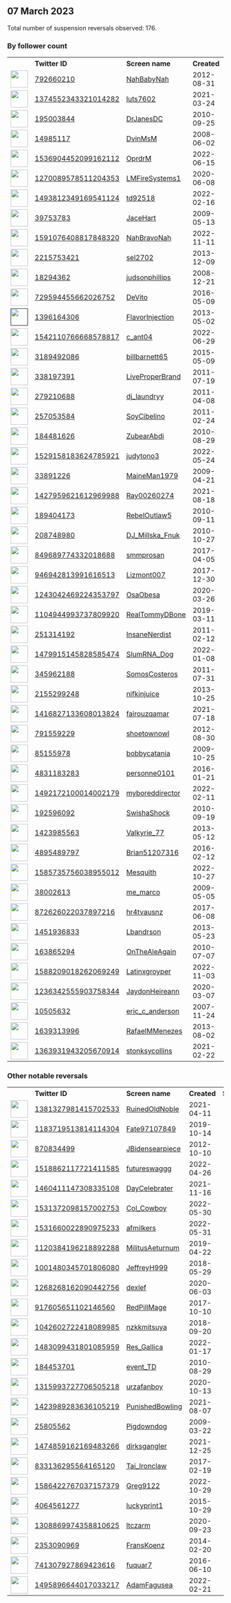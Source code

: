 
## 07 March 2023
Total number of suspension reversals observed: 176.

### By follower count
<table><tr><th></th><th align="left">Twitter ID</th><th align="left">Screen name</th>
<th align="left">Created</th><th align="left">Status</th><th align="left">Suspended</th><th align="left">Followers</th>
<tr><td><a href="https://pbs.twimg.com/profile_images/1632930137552420866/PUxflpYs_normal.jpg"><img src="https://pbs.twimg.com/profile_images/1632930137552420866/PUxflpYs_normal.jpg" width="40px" height="40px" align="center"/></a></td><td><a href="https://twitter.com/intent/user?user_id=792660210">792660210</a></td><td><a href="https://twitter.com/NahBabyNah">NahBabyNah</a></td><td>2012-08-31</td><td align="center"></td><td></td><td>113935</td></tr>
<tr><td><a href="https://pbs.twimg.com/profile_images/1374553693182255109/Te4Wgveg_normal.jpg"><img src="https://pbs.twimg.com/profile_images/1374553693182255109/Te4Wgveg_normal.jpg" width="40px" height="40px" align="center"/></a></td><td><a href="https://twitter.com/intent/user?user_id=1374552343321014282">1374552343321014282</a></td><td><a href="https://twitter.com/luts7602">luts7602</a></td><td>2021-03-24</td><td align="center"></td><td>2023-01-20</td><td>25876</td></tr>
<tr><td><a href="https://pbs.twimg.com/profile_images/1270558919010721792/52x2kvlf_normal.jpg"><img src="https://pbs.twimg.com/profile_images/1270558919010721792/52x2kvlf_normal.jpg" width="40px" height="40px" align="center"/></a></td><td><a href="https://twitter.com/intent/user?user_id=195003844">195003844</a></td><td><a href="https://twitter.com/DrJanesDC">DrJanesDC</a></td><td>2010-09-25</td><td align="center">🔒</td><td></td><td>16037</td></tr>
<tr><td><a href="https://pbs.twimg.com/profile_images/1351822402968162305/h4zh8iA7_normal.jpg"><img src="https://pbs.twimg.com/profile_images/1351822402968162305/h4zh8iA7_normal.jpg" width="40px" height="40px" align="center"/></a></td><td><a href="https://twitter.com/intent/user?user_id=14985117">14985117</a></td><td><a href="https://twitter.com/DvinMsM">DvinMsM</a></td><td>2008-06-02</td><td align="center"></td><td></td><td>15266</td></tr>
<tr><td><a href="https://pbs.twimg.com/profile_images/1548575098302504961/z4_Xgfpr_normal.jpg"><img src="https://pbs.twimg.com/profile_images/1548575098302504961/z4_Xgfpr_normal.jpg" width="40px" height="40px" align="center"/></a></td><td><a href="https://twitter.com/intent/user?user_id=1536904452099162112">1536904452099162112</a></td><td><a href="https://twitter.com/OprdrM">OprdrM</a></td><td>2022-06-15</td><td align="center">🔒</td><td>2022-08-30</td><td>12375</td></tr>
<tr><td><a href="https://pbs.twimg.com/profile_images/1465570383613120516/HGXXTL1S_normal.jpg"><img src="https://pbs.twimg.com/profile_images/1465570383613120516/HGXXTL1S_normal.jpg" width="40px" height="40px" align="center"/></a></td><td><a href="https://twitter.com/intent/user?user_id=1270089578511204353">1270089578511204353</a></td><td><a href="https://twitter.com/LMFireSystems1">LMFireSystems1</a></td><td>2020-06-08</td><td align="center"></td><td>2022-05-14</td><td>12113</td></tr>
<tr><td><a href="https://pbs.twimg.com/profile_images/1595231032978153476/q5_7fGLB_normal.jpg"><img src="https://pbs.twimg.com/profile_images/1595231032978153476/q5_7fGLB_normal.jpg" width="40px" height="40px" align="center"/></a></td><td><a href="https://twitter.com/intent/user?user_id=1493812349169541124">1493812349169541124</a></td><td><a href="https://twitter.com/td92518">td92518</a></td><td>2022-02-16</td><td align="center"></td><td>2022-12-01</td><td>9801</td></tr>
<tr><td><a href="https://pbs.twimg.com/profile_images/1351882003612745729/tL6fhm1z_normal.jpg"><img src="https://pbs.twimg.com/profile_images/1351882003612745729/tL6fhm1z_normal.jpg" width="40px" height="40px" align="center"/></a></td><td><a href="https://twitter.com/intent/user?user_id=39753783">39753783</a></td><td><a href="https://twitter.com/JaceHart">JaceHart</a></td><td>2009-05-13</td><td align="center"></td><td></td><td>9257</td></tr>
<tr><td><a href="https://pbs.twimg.com/profile_images/1613419706710360064/GX3VBTcY_normal.jpg"><img src="https://pbs.twimg.com/profile_images/1613419706710360064/GX3VBTcY_normal.jpg" width="40px" height="40px" align="center"/></a></td><td><a href="https://twitter.com/intent/user?user_id=1591076408817848320">1591076408817848320</a></td><td><a href="https://twitter.com/NahBravoNah">NahBravoNah</a></td><td>2022-11-11</td><td align="center"></td><td>2023-01-25</td><td>8965</td></tr>
<tr><td><a href="https://pbs.twimg.com/profile_images/801221121479688192/P0pAkPL1_normal.jpg"><img src="https://pbs.twimg.com/profile_images/801221121479688192/P0pAkPL1_normal.jpg" width="40px" height="40px" align="center"/></a></td><td><a href="https://twitter.com/intent/user?user_id=2215753421">2215753421</a></td><td><a href="https://twitter.com/sel2702">sel2702</a></td><td>2013-12-09</td><td align="center"></td><td>2022-09-19</td><td>8533</td></tr>
<tr><td><a href="https://pbs.twimg.com/profile_images/1559156427725410304/Wqn8DYf9_normal.jpg"><img src="https://pbs.twimg.com/profile_images/1559156427725410304/Wqn8DYf9_normal.jpg" width="40px" height="40px" align="center"/></a></td><td><a href="https://twitter.com/intent/user?user_id=18294362">18294362</a></td><td><a href="https://twitter.com/judsonphillips">judsonphillips</a></td><td>2008-12-21</td><td align="center">🔒</td><td>2022-11-25</td><td>7149</td></tr>
<tr><td><a href="https://pbs.twimg.com/profile_images/1634709989725204480/KkCGj1gD_normal.jpg"><img src="https://pbs.twimg.com/profile_images/1634709989725204480/KkCGj1gD_normal.jpg" width="40px" height="40px" align="center"/></a></td><td><a href="https://twitter.com/intent/user?user_id=729594455662026752">729594455662026752</a></td><td><a href="https://twitter.com/DeVito">DeVito</a></td><td>2016-05-09</td><td align="center"></td><td></td><td>5754</td></tr>
<tr><td><a href=""><img src="" width="40px" height="40px" align="center"/></a></td><td><a href="https://twitter.com/intent/user?user_id=1396164306">1396164306</a></td><td><a href="https://twitter.com/FlavorInjection">FlavorInjection</a></td><td>2013-05-02</td><td align="center"></td><td></td><td>5127</td></tr>
<tr><td><a href="https://pbs.twimg.com/profile_images/1634806325149327362/i5cI-yy5_normal.jpg"><img src="https://pbs.twimg.com/profile_images/1634806325149327362/i5cI-yy5_normal.jpg" width="40px" height="40px" align="center"/></a></td><td><a href="https://twitter.com/intent/user?user_id=1542110766668578817">1542110766668578817</a></td><td><a href="https://twitter.com/c_ant04">c_ant04</a></td><td>2022-06-29</td><td align="center"></td><td>2023-03-01</td><td>4580</td></tr>
<tr><td><a href="https://pbs.twimg.com/profile_images/1170513107573039104/zX0MTTx8_normal.jpg"><img src="https://pbs.twimg.com/profile_images/1170513107573039104/zX0MTTx8_normal.jpg" width="40px" height="40px" align="center"/></a></td><td><a href="https://twitter.com/intent/user?user_id=3189492086">3189492086</a></td><td><a href="https://twitter.com/billbarnett65">billbarnett65</a></td><td>2015-05-09</td><td align="center"></td><td>2022-08-25</td><td>4323</td></tr>
<tr><td><a href="https://pbs.twimg.com/profile_images/1608073753983942658/x2_-NLko_normal.jpg"><img src="https://pbs.twimg.com/profile_images/1608073753983942658/x2_-NLko_normal.jpg" width="40px" height="40px" align="center"/></a></td><td><a href="https://twitter.com/intent/user?user_id=338197391">338197391</a></td><td><a href="https://twitter.com/LiveProperBrand">LiveProperBrand</a></td><td>2011-07-19</td><td align="center"></td><td>2022-12-30</td><td>3223</td></tr>
<tr><td><a href="https://pbs.twimg.com/profile_images/1632813269378269191/IQEj131G_normal.jpg"><img src="https://pbs.twimg.com/profile_images/1632813269378269191/IQEj131G_normal.jpg" width="40px" height="40px" align="center"/></a></td><td><a href="https://twitter.com/intent/user?user_id=279210688">279210688</a></td><td><a href="https://twitter.com/dj_laundryy">dj_laundryy</a></td><td>2011-04-08</td><td align="center"></td><td>2022-12-08</td><td>3160</td></tr>
<tr><td><a href="https://pbs.twimg.com/profile_images/1259527031131430912/W7h_Jz86_normal.jpg"><img src="https://pbs.twimg.com/profile_images/1259527031131430912/W7h_Jz86_normal.jpg" width="40px" height="40px" align="center"/></a></td><td><a href="https://twitter.com/intent/user?user_id=257053584">257053584</a></td><td><a href="https://twitter.com/SoyCibelino">SoyCibelino</a></td><td>2011-02-24</td><td align="center"></td><td>2022-08-07</td><td>3052</td></tr>
<tr><td><a href="https://pbs.twimg.com/profile_images/1047207707219058689/sKPslNr0_normal.jpg"><img src="https://pbs.twimg.com/profile_images/1047207707219058689/sKPslNr0_normal.jpg" width="40px" height="40px" align="center"/></a></td><td><a href="https://twitter.com/intent/user?user_id=184481626">184481626</a></td><td><a href="https://twitter.com/ZubearAbdi">ZubearAbdi</a></td><td>2010-08-29</td><td align="center"></td><td></td><td>2956</td></tr>
<tr><td><a href="https://pbs.twimg.com/profile_images/1529158294245449729/ZE6XCAcB_normal.jpg"><img src="https://pbs.twimg.com/profile_images/1529158294245449729/ZE6XCAcB_normal.jpg" width="40px" height="40px" align="center"/></a></td><td><a href="https://twitter.com/intent/user?user_id=1529158183624785921">1529158183624785921</a></td><td><a href="https://twitter.com/judytono3">judytono3</a></td><td>2022-05-24</td><td align="center"></td><td>2023-02-06</td><td>2733</td></tr>
<tr><td><a href="https://pbs.twimg.com/profile_images/1632883480068599811/Z628xvvY_normal.jpg"><img src="https://pbs.twimg.com/profile_images/1632883480068599811/Z628xvvY_normal.jpg" width="40px" height="40px" align="center"/></a></td><td><a href="https://twitter.com/intent/user?user_id=33891226">33891226</a></td><td><a href="https://twitter.com/MaineMan1979">MaineMan1979</a></td><td>2009-04-21</td><td align="center">🚫</td><td>2022-05-27</td><td>2387</td></tr>
<tr><td><a href="https://pbs.twimg.com/profile_images/1487069773414420482/4nq1AfXG_normal.jpg"><img src="https://pbs.twimg.com/profile_images/1487069773414420482/4nq1AfXG_normal.jpg" width="40px" height="40px" align="center"/></a></td><td><a href="https://twitter.com/intent/user?user_id=1427959621612969988">1427959621612969988</a></td><td><a href="https://twitter.com/Ray00260274">Ray00260274</a></td><td>2021-08-18</td><td align="center"></td><td>2022-04-16</td><td>2367</td></tr>
<tr><td><a href="https://pbs.twimg.com/profile_images/1194699302393659392/E9fFlGU1_normal.jpg"><img src="https://pbs.twimg.com/profile_images/1194699302393659392/E9fFlGU1_normal.jpg" width="40px" height="40px" align="center"/></a></td><td><a href="https://twitter.com/intent/user?user_id=189404173">189404173</a></td><td><a href="https://twitter.com/RebelOutlaw5">RebelOutlaw5</a></td><td>2010-09-11</td><td align="center"></td><td>2022-07-10</td><td>2361</td></tr>
<tr><td><a href="https://pbs.twimg.com/profile_images/1325622342270263297/ZaeChfTw_normal.jpg"><img src="https://pbs.twimg.com/profile_images/1325622342270263297/ZaeChfTw_normal.jpg" width="40px" height="40px" align="center"/></a></td><td><a href="https://twitter.com/intent/user?user_id=208748980">208748980</a></td><td><a href="https://twitter.com/DJ_Millska_Fnuk">DJ_Millska_Fnuk</a></td><td>2010-10-27</td><td align="center"></td><td>2022-09-19</td><td>1847</td></tr>
<tr><td><a href="https://pbs.twimg.com/profile_images/1162826540544974848/y3kxkcVQ_normal.png"><img src="https://pbs.twimg.com/profile_images/1162826540544974848/y3kxkcVQ_normal.png" width="40px" height="40px" align="center"/></a></td><td><a href="https://twitter.com/intent/user?user_id=849689774332018688">849689774332018688</a></td><td><a href="https://twitter.com/smmprosan">smmprosan</a></td><td>2017-04-05</td><td align="center"></td><td>2023-02-18</td><td>1845</td></tr>
<tr><td><a href="https://pbs.twimg.com/profile_images/1038634575549755394/8IbqKaZ__normal.jpg"><img src="https://pbs.twimg.com/profile_images/1038634575549755394/8IbqKaZ__normal.jpg" width="40px" height="40px" align="center"/></a></td><td><a href="https://twitter.com/intent/user?user_id=946942813991616513">946942813991616513</a></td><td><a href="https://twitter.com/Lizmont007">Lizmont007</a></td><td>2017-12-30</td><td align="center"></td><td>2023-02-27</td><td>1839</td></tr>
<tr><td><a href="https://pbs.twimg.com/profile_images/1345871789184921600/j305HGBP_normal.jpg"><img src="https://pbs.twimg.com/profile_images/1345871789184921600/j305HGBP_normal.jpg" width="40px" height="40px" align="center"/></a></td><td><a href="https://twitter.com/intent/user?user_id=1243042469224353797">1243042469224353797</a></td><td><a href="https://twitter.com/OsaObesa">OsaObesa</a></td><td>2020-03-26</td><td align="center"></td><td></td><td>1807</td></tr>
<tr><td><a href="https://pbs.twimg.com/profile_images/1609992212145754113/Xbq6IZUS_normal.jpg"><img src="https://pbs.twimg.com/profile_images/1609992212145754113/Xbq6IZUS_normal.jpg" width="40px" height="40px" align="center"/></a></td><td><a href="https://twitter.com/intent/user?user_id=1104944993737809920">1104944993737809920</a></td><td><a href="https://twitter.com/RealTommyDBone">RealTommyDBone</a></td><td>2019-03-11</td><td align="center"></td><td>2023-02-22</td><td>1773</td></tr>
<tr><td><a href="https://pbs.twimg.com/profile_images/1512209776339476486/fSuPYsP3_normal.jpg"><img src="https://pbs.twimg.com/profile_images/1512209776339476486/fSuPYsP3_normal.jpg" width="40px" height="40px" align="center"/></a></td><td><a href="https://twitter.com/intent/user?user_id=251314192">251314192</a></td><td><a href="https://twitter.com/InsaneNerdist">InsaneNerdist</a></td><td>2011-02-12</td><td align="center"></td><td>2022-04-29</td><td>1736</td></tr>
<tr><td><a href="https://pbs.twimg.com/profile_images/1633987400627290112/OPtpq9He_normal.jpg"><img src="https://pbs.twimg.com/profile_images/1633987400627290112/OPtpq9He_normal.jpg" width="40px" height="40px" align="center"/></a></td><td><a href="https://twitter.com/intent/user?user_id=1479915145828585474">1479915145828585474</a></td><td><a href="https://twitter.com/SlumRNA_Dog">SlumRNA_Dog</a></td><td>2022-01-08</td><td align="center"></td><td>2022-07-06</td><td>1643</td></tr>
<tr><td><a href="https://pbs.twimg.com/profile_images/1471157505/image_normal.jpg"><img src="https://pbs.twimg.com/profile_images/1471157505/image_normal.jpg" width="40px" height="40px" align="center"/></a></td><td><a href="https://twitter.com/intent/user?user_id=345962188">345962188</a></td><td><a href="https://twitter.com/SomosCosteros">SomosCosteros</a></td><td>2011-07-31</td><td align="center"></td><td>2022-07-06</td><td>1570</td></tr>
<tr><td><a href="https://pbs.twimg.com/profile_images/821588207775191040/ho32eJHi_normal.jpg"><img src="https://pbs.twimg.com/profile_images/821588207775191040/ho32eJHi_normal.jpg" width="40px" height="40px" align="center"/></a></td><td><a href="https://twitter.com/intent/user?user_id=2155299248">2155299248</a></td><td><a href="https://twitter.com/nifkinjuice">nifkinjuice</a></td><td>2013-10-25</td><td align="center"></td><td></td><td>1545</td></tr>
<tr><td><a href="https://pbs.twimg.com/profile_images/1495757341849010178/f1pVMfeQ_normal.jpg"><img src="https://pbs.twimg.com/profile_images/1495757341849010178/f1pVMfeQ_normal.jpg" width="40px" height="40px" align="center"/></a></td><td><a href="https://twitter.com/intent/user?user_id=1416827133608013824">1416827133608013824</a></td><td><a href="https://twitter.com/fairouzqamar">fairouzqamar</a></td><td>2021-07-18</td><td align="center"></td><td>2022-03-06</td><td>1532</td></tr>
<tr><td><a href="https://pbs.twimg.com/profile_images/1350019096432287749/7BGzkWSJ_normal.jpg"><img src="https://pbs.twimg.com/profile_images/1350019096432287749/7BGzkWSJ_normal.jpg" width="40px" height="40px" align="center"/></a></td><td><a href="https://twitter.com/intent/user?user_id=791559229">791559229</a></td><td><a href="https://twitter.com/shoetownowl">shoetownowl</a></td><td>2012-08-30</td><td align="center"></td><td>2022-12-06</td><td>1352</td></tr>
<tr><td><a href="https://pbs.twimg.com/profile_images/1259667704341868544/rIdBsNbF_normal.jpg"><img src="https://pbs.twimg.com/profile_images/1259667704341868544/rIdBsNbF_normal.jpg" width="40px" height="40px" align="center"/></a></td><td><a href="https://twitter.com/intent/user?user_id=85155978">85155978</a></td><td><a href="https://twitter.com/bobbycatania">bobbycatania</a></td><td>2009-10-25</td><td align="center"></td><td></td><td>1347</td></tr>
<tr><td><a href="https://pbs.twimg.com/profile_images/1341370346100969472/SJKIXGa6_normal.jpg"><img src="https://pbs.twimg.com/profile_images/1341370346100969472/SJKIXGa6_normal.jpg" width="40px" height="40px" align="center"/></a></td><td><a href="https://twitter.com/intent/user?user_id=4831183283">4831183283</a></td><td><a href="https://twitter.com/personne0101">personne0101</a></td><td>2016-01-21</td><td align="center"></td><td></td><td>1291</td></tr>
<tr><td><a href="https://pbs.twimg.com/profile_images/1636720084914946048/YlejShO__normal.jpg"><img src="https://pbs.twimg.com/profile_images/1636720084914946048/YlejShO__normal.jpg" width="40px" height="40px" align="center"/></a></td><td><a href="https://twitter.com/intent/user?user_id=1492172100014002179">1492172100014002179</a></td><td><a href="https://twitter.com/myboreddirector">myboreddirector</a></td><td>2022-02-11</td><td align="center"></td><td>2023-01-07</td><td>1226</td></tr>
<tr><td><a href="https://pbs.twimg.com/profile_images/1531597742182748160/LMFwsxV3_normal.jpg"><img src="https://pbs.twimg.com/profile_images/1531597742182748160/LMFwsxV3_normal.jpg" width="40px" height="40px" align="center"/></a></td><td><a href="https://twitter.com/intent/user?user_id=192596092">192596092</a></td><td><a href="https://twitter.com/SwishaShock">SwishaShock</a></td><td>2010-09-19</td><td align="center"></td><td>2022-10-26</td><td>1135</td></tr>
<tr><td><a href="https://pbs.twimg.com/profile_images/678588307031244800/yf874WUT_normal.jpg"><img src="https://pbs.twimg.com/profile_images/678588307031244800/yf874WUT_normal.jpg" width="40px" height="40px" align="center"/></a></td><td><a href="https://twitter.com/intent/user?user_id=1423985563">1423985563</a></td><td><a href="https://twitter.com/Valkyrie_77">Valkyrie_77</a></td><td>2013-05-12</td><td align="center"></td><td></td><td>1119</td></tr>
<tr><td><a href="https://pbs.twimg.com/profile_images/1233155943619321858/2mhYlVQr_normal.jpg"><img src="https://pbs.twimg.com/profile_images/1233155943619321858/2mhYlVQr_normal.jpg" width="40px" height="40px" align="center"/></a></td><td><a href="https://twitter.com/intent/user?user_id=4895489797">4895489797</a></td><td><a href="https://twitter.com/Brian51207316">Brian51207316</a></td><td>2016-02-12</td><td align="center"></td><td>2022-09-18</td><td>1097</td></tr>
<tr><td><a href="https://pbs.twimg.com/profile_images/1635821129607663622/jCIbTN-3_normal.jpg"><img src="https://pbs.twimg.com/profile_images/1635821129607663622/jCIbTN-3_normal.jpg" width="40px" height="40px" align="center"/></a></td><td><a href="https://twitter.com/intent/user?user_id=1585735756038955012">1585735756038955012</a></td><td><a href="https://twitter.com/Mesquith">Mesquith</a></td><td>2022-10-27</td><td align="center"></td><td>2023-02-02</td><td>1078</td></tr>
<tr><td><a href="https://pbs.twimg.com/profile_images/1632748883229962241/KSWsotFW_normal.jpg"><img src="https://pbs.twimg.com/profile_images/1632748883229962241/KSWsotFW_normal.jpg" width="40px" height="40px" align="center"/></a></td><td><a href="https://twitter.com/intent/user?user_id=38002613">38002613</a></td><td><a href="https://twitter.com/me_marco">me_marco</a></td><td>2009-05-05</td><td align="center"></td><td>2022-04-30</td><td>997</td></tr>
<tr><td><a href="https://pbs.twimg.com/profile_images/1120267070686425089/kyz4mjJb_normal.png"><img src="https://pbs.twimg.com/profile_images/1120267070686425089/kyz4mjJb_normal.png" width="40px" height="40px" align="center"/></a></td><td><a href="https://twitter.com/intent/user?user_id=872626022037897216">872626022037897216</a></td><td><a href="https://twitter.com/hr4tvausnz">hr4tvausnz</a></td><td>2017-06-08</td><td align="center"></td><td></td><td>969</td></tr>
<tr><td><a href="https://pbs.twimg.com/profile_images/1624210479198371846/oxJcbEfn_normal.jpg"><img src="https://pbs.twimg.com/profile_images/1624210479198371846/oxJcbEfn_normal.jpg" width="40px" height="40px" align="center"/></a></td><td><a href="https://twitter.com/intent/user?user_id=1451936833">1451936833</a></td><td><a href="https://twitter.com/Lbandrson">Lbandrson</a></td><td>2013-05-23</td><td align="center"></td><td>2023-02-25</td><td>946</td></tr>
<tr><td><a href="https://pbs.twimg.com/profile_images/1136635016484663296/D7b75Aq3_normal.jpg"><img src="https://pbs.twimg.com/profile_images/1136635016484663296/D7b75Aq3_normal.jpg" width="40px" height="40px" align="center"/></a></td><td><a href="https://twitter.com/intent/user?user_id=163865294">163865294</a></td><td><a href="https://twitter.com/OnTheAleAgain">OnTheAleAgain</a></td><td>2010-07-07</td><td align="center"></td><td></td><td>869</td></tr>
<tr><td><a href="https://pbs.twimg.com/profile_images/1621259049143795713/ew-K08FN_normal.jpg"><img src="https://pbs.twimg.com/profile_images/1621259049143795713/ew-K08FN_normal.jpg" width="40px" height="40px" align="center"/></a></td><td><a href="https://twitter.com/intent/user?user_id=1588209018262069249">1588209018262069249</a></td><td><a href="https://twitter.com/Latinxgroyper">Latinxgroyper</a></td><td>2022-11-03</td><td align="center">🔒👋</td><td>2023-02-09</td><td>833</td></tr>
<tr><td><a href="https://pbs.twimg.com/profile_images/1638117850563870722/7XMNJRmm_normal.jpg"><img src="https://pbs.twimg.com/profile_images/1638117850563870722/7XMNJRmm_normal.jpg" width="40px" height="40px" align="center"/></a></td><td><a href="https://twitter.com/intent/user?user_id=1236342555903758344">1236342555903758344</a></td><td><a href="https://twitter.com/JaydonHeireann">JaydonHeireann</a></td><td>2020-03-07</td><td align="center">🔒</td><td></td><td>776</td></tr>
<tr><td><a href="https://pbs.twimg.com/profile_images/762893181704777728/rxJMx3St_normal.jpg"><img src="https://pbs.twimg.com/profile_images/762893181704777728/rxJMx3St_normal.jpg" width="40px" height="40px" align="center"/></a></td><td><a href="https://twitter.com/intent/user?user_id=10505632">10505632</a></td><td><a href="https://twitter.com/eric_c_anderson">eric_c_anderson</a></td><td>2007-11-24</td><td align="center"></td><td>2023-02-10</td><td>772</td></tr>
<tr><td><a href="https://pbs.twimg.com/profile_images/1560718648251015168/cHXEZqMc_normal.png"><img src="https://pbs.twimg.com/profile_images/1560718648251015168/cHXEZqMc_normal.png" width="40px" height="40px" align="center"/></a></td><td><a href="https://twitter.com/intent/user?user_id=1639313996">1639313996</a></td><td><a href="https://twitter.com/RafaelMMenezes">RafaelMMenezes</a></td><td>2013-08-02</td><td align="center"></td><td>2022-10-22</td><td>760</td></tr>
<tr><td><a href="https://pbs.twimg.com/profile_images/1373725637995753472/gFMw_2lI_normal.jpg"><img src="https://pbs.twimg.com/profile_images/1373725637995753472/gFMw_2lI_normal.jpg" width="40px" height="40px" align="center"/></a></td><td><a href="https://twitter.com/intent/user?user_id=1363931943205670914">1363931943205670914</a></td><td><a href="https://twitter.com/stonksycollins">stonksycollins</a></td><td>2021-02-22</td><td align="center"></td><td>2023-01-07</td><td>744</td></tr>
</table>

### Other notable reversals
<table><tr><th></th><th align="left">Twitter ID</th><th align="left">Screen name</th>
<th align="left">Created</th><th align="left">Status</th><th align="left">Suspended</th><th align="left">Followers</th>
<tr><td><a href="https://pbs.twimg.com/profile_images/1511191161226121219/SUHxvjW4_normal.jpg"><img src="https://pbs.twimg.com/profile_images/1511191161226121219/SUHxvjW4_normal.jpg" width="40px" height="40px" align="center"/></a></td><td><a href="https://twitter.com/intent/user?user_id=1381327981415702533">1381327981415702533</a></td><td><a href="https://twitter.com/RuinedOldNoble">RuinedOldNoble</a></td><td>2021-04-11</td><td align="center"></td><td>2023-02-09</td><td>430</td></tr>
<tr><td><a href="https://pbs.twimg.com/profile_images/1542203474821120000/a1_Iw-Nf_normal.jpg"><img src="https://pbs.twimg.com/profile_images/1542203474821120000/a1_Iw-Nf_normal.jpg" width="40px" height="40px" align="center"/></a></td><td><a href="https://twitter.com/intent/user?user_id=1183719513814114304">1183719513814114304</a></td><td><a href="https://twitter.com/Fate97107849">Fate97107849</a></td><td>2019-10-14</td><td align="center"></td><td>2022-12-19</td><td>431</td></tr>
<tr><td><a href="https://pbs.twimg.com/profile_images/1596319278894092290/Y2GYmsXk_normal.jpg"><img src="https://pbs.twimg.com/profile_images/1596319278894092290/Y2GYmsXk_normal.jpg" width="40px" height="40px" align="center"/></a></td><td><a href="https://twitter.com/intent/user?user_id=870834499">870834499</a></td><td><a href="https://twitter.com/JBidensearpiece">JBidensearpiece</a></td><td>2012-10-10</td><td align="center"></td><td>2022-12-29</td><td>651</td></tr>
<tr><td><a href="https://pbs.twimg.com/profile_images/1567597723288993793/LqtIZjMa_normal.jpg"><img src="https://pbs.twimg.com/profile_images/1567597723288993793/LqtIZjMa_normal.jpg" width="40px" height="40px" align="center"/></a></td><td><a href="https://twitter.com/intent/user?user_id=1518862117721411585">1518862117721411585</a></td><td><a href="https://twitter.com/futureswaggg">futureswaggg</a></td><td>2022-04-26</td><td align="center"></td><td>2023-02-27</td><td>22</td></tr>
<tr><td><a href="https://pbs.twimg.com/profile_images/1460411595209670656/2UaiknSI_normal.jpg"><img src="https://pbs.twimg.com/profile_images/1460411595209670656/2UaiknSI_normal.jpg" width="40px" height="40px" align="center"/></a></td><td><a href="https://twitter.com/intent/user?user_id=1460411147308335108">1460411147308335108</a></td><td><a href="https://twitter.com/DayCelebrater">DayCelebrater</a></td><td>2021-11-16</td><td align="center"></td><td>2022-12-02</td><td>18</td></tr>
<tr><td><a href="https://pbs.twimg.com/profile_images/1572757174983458817/MDp0R_4G_normal.jpg"><img src="https://pbs.twimg.com/profile_images/1572757174983458817/MDp0R_4G_normal.jpg" width="40px" height="40px" align="center"/></a></td><td><a href="https://twitter.com/intent/user?user_id=1531372098157002753">1531372098157002753</a></td><td><a href="https://twitter.com/Col_Cowboy">Col_Cowboy</a></td><td>2022-05-30</td><td align="center"></td><td>2022-12-04</td><td>487</td></tr>
<tr><td><a href="https://pbs.twimg.com/profile_images/1591921597543116801/_FlAYteh_normal.jpg"><img src="https://pbs.twimg.com/profile_images/1591921597543116801/_FlAYteh_normal.jpg" width="40px" height="40px" align="center"/></a></td><td><a href="https://twitter.com/intent/user?user_id=1531660022890975233">1531660022890975233</a></td><td><a href="https://twitter.com/afmilkers">afmilkers</a></td><td>2022-05-31</td><td align="center"></td><td>2022-12-28</td><td>215</td></tr>
<tr><td><a href="https://pbs.twimg.com/profile_images/1603063742673178626/dkYDQnFC_normal.jpg"><img src="https://pbs.twimg.com/profile_images/1603063742673178626/dkYDQnFC_normal.jpg" width="40px" height="40px" align="center"/></a></td><td><a href="https://twitter.com/intent/user?user_id=1120384196218892288">1120384196218892288</a></td><td><a href="https://twitter.com/MilitusAeturnum">MilitusAeturnum</a></td><td>2019-04-22</td><td align="center"></td><td>2023-02-15</td><td>366</td></tr>
<tr><td><a href="https://pbs.twimg.com/profile_images/1412655101949394947/iXy7GwGb_normal.jpg"><img src="https://pbs.twimg.com/profile_images/1412655101949394947/iXy7GwGb_normal.jpg" width="40px" height="40px" align="center"/></a></td><td><a href="https://twitter.com/intent/user?user_id=1001480345701806080">1001480345701806080</a></td><td><a href="https://twitter.com/JeffreyH999">JeffreyH999</a></td><td>2018-05-29</td><td align="center"></td><td>2022-09-12</td><td>29</td></tr>
<tr><td><a href="https://pbs.twimg.com/profile_images/1532697772591398913/Qj8mUXtd_normal.jpg"><img src="https://pbs.twimg.com/profile_images/1532697772591398913/Qj8mUXtd_normal.jpg" width="40px" height="40px" align="center"/></a></td><td><a href="https://twitter.com/intent/user?user_id=1268268162090442756">1268268162090442756</a></td><td><a href="https://twitter.com/dexlef">dexlef</a></td><td>2020-06-03</td><td align="center">🚫</td><td>2023-03-01</td><td>10</td></tr>
<tr><td><a href="https://pbs.twimg.com/profile_images/1637969661223477248/0sPyJais_normal.jpg"><img src="https://pbs.twimg.com/profile_images/1637969661223477248/0sPyJais_normal.jpg" width="40px" height="40px" align="center"/></a></td><td><a href="https://twitter.com/intent/user?user_id=917605651102146560">917605651102146560</a></td><td><a href="https://twitter.com/RedPillMage">RedPillMage</a></td><td>2017-10-10</td><td align="center"></td><td>2022-11-11</td><td>220</td></tr>
<tr><td><a href="https://pbs.twimg.com/profile_images/1594663557022425088/Qbcb3_CU_normal.jpg"><img src="https://pbs.twimg.com/profile_images/1594663557022425088/Qbcb3_CU_normal.jpg" width="40px" height="40px" align="center"/></a></td><td><a href="https://twitter.com/intent/user?user_id=1042602722418089985">1042602722418089985</a></td><td><a href="https://twitter.com/nzkkmitsuya">nzkkmitsuya</a></td><td>2018-09-20</td><td align="center">👋</td><td>2023-02-07</td><td>34</td></tr>
<tr><td><a href="https://pbs.twimg.com/profile_images/1637957895131201536/rKtEpyHL_normal.jpg"><img src="https://pbs.twimg.com/profile_images/1637957895131201536/rKtEpyHL_normal.jpg" width="40px" height="40px" align="center"/></a></td><td><a href="https://twitter.com/intent/user?user_id=1483099431801085959">1483099431801085959</a></td><td><a href="https://twitter.com/Res_Gallica">Res_Gallica</a></td><td>2022-01-17</td><td align="center"></td><td>2022-10-25</td><td>367</td></tr>
<tr><td><a href="https://pbs.twimg.com/profile_images/1366208652206477313/M8O3BquP_normal.jpg"><img src="https://pbs.twimg.com/profile_images/1366208652206477313/M8O3BquP_normal.jpg" width="40px" height="40px" align="center"/></a></td><td><a href="https://twitter.com/intent/user?user_id=184453701">184453701</a></td><td><a href="https://twitter.com/event_TD">event_TD</a></td><td>2010-08-29</td><td align="center"></td><td>2023-02-23</td><td>8</td></tr>
<tr><td><a href="https://pbs.twimg.com/profile_images/1547164680908570634/O21vYORm_normal.jpg"><img src="https://pbs.twimg.com/profile_images/1547164680908570634/O21vYORm_normal.jpg" width="40px" height="40px" align="center"/></a></td><td><a href="https://twitter.com/intent/user?user_id=1315993727706505218">1315993727706505218</a></td><td><a href="https://twitter.com/urzafanboy">urzafanboy</a></td><td>2020-10-13</td><td align="center"></td><td>2023-02-13</td><td>507</td></tr>
<tr><td><a href="https://pbs.twimg.com/profile_images/1632523933936234497/5DWMRhvT_normal.jpg"><img src="https://pbs.twimg.com/profile_images/1632523933936234497/5DWMRhvT_normal.jpg" width="40px" height="40px" align="center"/></a></td><td><a href="https://twitter.com/intent/user?user_id=1423989283636105219">1423989283636105219</a></td><td><a href="https://twitter.com/PunishedBowling">PunishedBowling</a></td><td>2021-08-07</td><td align="center"></td><td>2022-07-12</td><td>615</td></tr>
<tr><td><a href="https://pbs.twimg.com/profile_images/1365733877/my_pictures_527_normal.jpg"><img src="https://pbs.twimg.com/profile_images/1365733877/my_pictures_527_normal.jpg" width="40px" height="40px" align="center"/></a></td><td><a href="https://twitter.com/intent/user?user_id=25805562">25805562</a></td><td><a href="https://twitter.com/Pigdowndog">Pigdowndog</a></td><td>2009-03-22</td><td align="center"></td><td>2022-12-12</td><td>701</td></tr>
<tr><td><a href="https://pbs.twimg.com/profile_images/1479145287251906567/ODpH0dZc_normal.jpg"><img src="https://pbs.twimg.com/profile_images/1479145287251906567/ODpH0dZc_normal.jpg" width="40px" height="40px" align="center"/></a></td><td><a href="https://twitter.com/intent/user?user_id=1474859162169483266">1474859162169483266</a></td><td><a href="https://twitter.com/dirksgangler">dirksgangler</a></td><td>2021-12-25</td><td align="center"></td><td>2022-08-17</td><td>16</td></tr>
<tr><td><a href="https://pbs.twimg.com/profile_images/1635476953019949056/2QVC3yZ3_normal.jpg"><img src="https://pbs.twimg.com/profile_images/1635476953019949056/2QVC3yZ3_normal.jpg" width="40px" height="40px" align="center"/></a></td><td><a href="https://twitter.com/intent/user?user_id=833136295564165120">833136295564165120</a></td><td><a href="https://twitter.com/Tai_Ironclaw">Tai_Ironclaw</a></td><td>2017-02-19</td><td align="center"></td><td>2022-09-28</td><td>584</td></tr>
<tr><td><a href="https://pbs.twimg.com/profile_images/1612136845294411779/hMERtRke_normal.jpg"><img src="https://pbs.twimg.com/profile_images/1612136845294411779/hMERtRke_normal.jpg" width="40px" height="40px" align="center"/></a></td><td><a href="https://twitter.com/intent/user?user_id=1586422767037157379">1586422767037157379</a></td><td><a href="https://twitter.com/Greg9122">Greg9122</a></td><td>2022-10-29</td><td align="center"></td><td>2023-01-28</td><td>207</td></tr>
<tr><td><a href="https://abs.twimg.com/sticky/default_profile_images/default_profile_normal.png"><img src="https://abs.twimg.com/sticky/default_profile_images/default_profile_normal.png" width="40px" height="40px" align="center"/></a></td><td><a href="https://twitter.com/intent/user?user_id=4064561277">4064561277</a></td><td><a href="https://twitter.com/luckyprint1">luckyprint1</a></td><td>2015-10-29</td><td align="center"></td><td>2023-02-25</td><td>7</td></tr>
<tr><td><a href="https://pbs.twimg.com/profile_images/1524247883670728704/g62J4nA2_normal.jpg"><img src="https://pbs.twimg.com/profile_images/1524247883670728704/g62J4nA2_normal.jpg" width="40px" height="40px" align="center"/></a></td><td><a href="https://twitter.com/intent/user?user_id=1308869974358810625">1308869974358810625</a></td><td><a href="https://twitter.com/ltczarm">ltczarm</a></td><td>2020-09-23</td><td align="center"></td><td>2023-02-01</td><td>23</td></tr>
<tr><td><a href="https://pbs.twimg.com/profile_images/1599690845254459392/bR6DVpqt_normal.jpg"><img src="https://pbs.twimg.com/profile_images/1599690845254459392/bR6DVpqt_normal.jpg" width="40px" height="40px" align="center"/></a></td><td><a href="https://twitter.com/intent/user?user_id=2353090969">2353090969</a></td><td><a href="https://twitter.com/FransKoenz">FransKoenz</a></td><td>2014-02-20</td><td align="center"></td><td>2022-12-14</td><td>189</td></tr>
<tr><td><a href="https://pbs.twimg.com/profile_images/1631146997850750977/iI1mffzN_normal.jpg"><img src="https://pbs.twimg.com/profile_images/1631146997850750977/iI1mffzN_normal.jpg" width="40px" height="40px" align="center"/></a></td><td><a href="https://twitter.com/intent/user?user_id=741307927869423616">741307927869423616</a></td><td><a href="https://twitter.com/fuquar7">fuquar7</a></td><td>2016-06-10</td><td align="center"></td><td>2022-12-12</td><td>27</td></tr>
<tr><td><a href="https://pbs.twimg.com/profile_images/1623796547761889282/cWTy8F4c_normal.jpg"><img src="https://pbs.twimg.com/profile_images/1623796547761889282/cWTy8F4c_normal.jpg" width="40px" height="40px" align="center"/></a></td><td><a href="https://twitter.com/intent/user?user_id=1495896644017033217">1495896644017033217</a></td><td><a href="https://twitter.com/AdamFagusea">AdamFagusea</a></td><td>2022-02-21</td><td align="center"></td><td>2023-03-01</td><td>6</td></tr>
</table>
